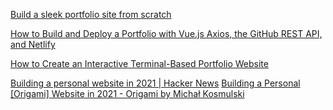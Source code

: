 
[Build a sleek portfolio site from scratch](http://code.tutsplus.com/tutorials/build-a-sleek-portfolio-site-from-scratch--net-16)

[How to Build and Deploy a Portfolio with Vue.js Axios, the GitHub REST API, and Netlify](https://www.freecodecamp.org/news/build-a-portfolio-with-vuejs)

[How to Create an Interactive Terminal-Based Portfolio Website](https://www.freecodecamp.org/news/how-to-create-interactive-terminal-based-portfolio/)

[Building a personal website in 2021 | Hacker News](https://news.ycombinator.com/item?id=27173728)
[Building a Personal [Origami] Website in 2021 - Origami by Michał Kosmulski](https://origami.kosmulski.org/blog/2021-05-16-building-personal-origami-website-2021)
